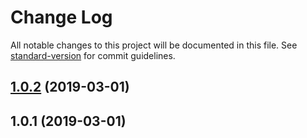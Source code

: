 # Change Log

All notable changes to this project will be documented in this file. See [standard-version](https://github.com/conventional-changelog/standard-version) for commit guidelines.

## [1.0.2](https://github.com/mabels/ubus/compare/v1.0.1...v1.0.2) (2019-03-01)



## 1.0.1 (2019-03-01)
